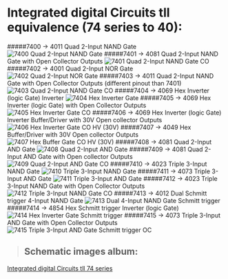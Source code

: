 # Integrated digital Circuits tll equivalence (74 series to 40):
#####7400    →   4011    Quad 2-Input NAND Gate
![7400 Quad 2-Input NAND Gate](http://i.imgur.com/VKHAPpE.gif "7400")
#####7401    →   4081    Quad 2-Input NAND Gate with Open Collector Outputs
![7401 Quad 2-Input NAND Gate CO](http://i.imgur.com/c7bUgdI.gif "7401")
#####7402    →   4001    Quad 2-Input NOR Gate
![7402 Quad 2-Input NOR Gate](http://i.imgur.com/Y3q5zme.gif "7402")
#####7403    →   4011    Quad 2-Input NAND Gate with Open Collector Outputs (different pinout than 7401)
![7403 Quad 2-Input NAND Gate CO](http://i.imgur.com/KTsyexz.gif "7403")
#####7404    →   4069    Hex Inverter (logic Gate) Inverter
![7404 Hex Inverter Gate](http://i.imgur.com/1LC46NT.gif "7404")
#####7405    →   4069    Hex Inverter (logic Gate) with Open Collector Outputs
![7405 Hex Inverter Gate CO](http://i.imgur.com/jFXC6uk.gif "7405")
#####7406    →   4069    Hex Inverter (logic Gate) Inverter Buffer/Driver with 30V Open collector Outputs
![7406 Hex Inverter Gate CO HV (30V)](http://i.imgur.com/Pgi1Ijp.gif "7406")
#####7407    →   4049    Hex Buffer/Driver with 30V Open collector Outputs
![7407 Hex Buffer Gate CO HV (30V)](http://i.imgur.com/Pgi1Ijp.gif "7407")
#####7408    →   4081    Quad 2-Input AND Gate
![7408 Quad 2-Input AND Gate](http://i.imgur.com/UromvLH.gif "7408")
#####7409    →   4081    Quad 2-Input AND Gate with Open collector Outputs
![7409 Quad 2-Input AND Gate CO](http://i.imgur.com/Ee0s7Yl.gif "7409")
#####7410    →   4023    Triple 3-Input NAND Gate
![7410 Triple 3-Input NAND Gate](http://i.imgur.com/lccU2sG.gif "7410")
#####7411    →   4073    Triple 3-Input AND Gate
![7411 Triple 3-Input AND Gate](http://i.imgur.com/blHSqeg.gif "7411")
#####7412    →   4023    Triple 3-Input NAND Gate with Open Collector Outputs
![7412 Triple 3-Input NAND Gate CO](http://i.imgur.com/pN9cvzr.gif "7412")
#####7413    →   4012    Dual Schmitt trigger 4-Input NAND Gate
![7413 Dual 4-Input NAND Gate Schmitt trigger](http://i.imgur.com/l0awOvh.gif "7413")
#####7414    →   4854    Hex Schmitt trigger Inverter (logic Gate)
![7414 Hex Inverter Gate Schmitt trigger](http://i.imgur.com/U1nhmVw.gif "7414")
#####7415    →   4073    Triple 3-Input AND Gate with Open Collector Outputs
![7415 Triple 3-Input AND Gate Schmitt trigger OC](http://i.imgur.com/AbrXoks.gif "7415")
> ## Schematic images album:
[Integrated digital Circuits tll 74 series](http://imgur.com/a/Vznr0)
